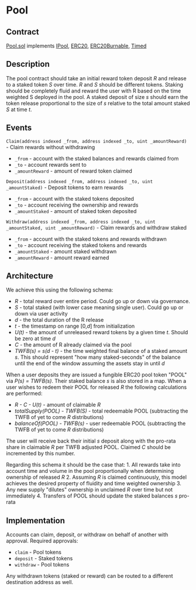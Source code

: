 # Pool

## Contract

[Pool.sol](https://github.com/fei-protocol/fei-protocol-core/blob/master/contracts/pool/Pool.sol) implements [IPool](https://github.com/fei-protocol/fei-protocol-core/wiki/IPool), [ERC20](https://docs.openzeppelin.com/contracts/3.x/api/token/erc20#ERC20), [ERC20Burnable](https://docs.openzeppelin.com/contracts/3.x/api/token/erc20#ERC20Burnable), [Timed](https://github.com/fei-protocol/fei-protocol-core/wiki/Timed)

## Description

The pool contract should take an initial reward token deposit _R_ and release to a staked token _S_ over time. _R_ and _S_ should be different tokens. Staking should be completely fluid and reward the user with R based on the time weighted S deployed in the pool. A staked deposit of size _s_ should earn the token release proportional to the size of _s_ relative to the total amount staked _S_ at time _t_.

## Events

`Claim(address indexed _from, address indexed _to, uint _amountReward)` - Claim rewards without withdrawing

* `_from` - account with the staked balances and rewards claimed from
* `_to` - account rewards sent to
* `_amountReward` - amount of reward token claimed

`Deposit(address indexed _from, address indexed _to, uint _amountStaked)` - Deposit tokens to earn rewards

* `_from` - account with the staked tokens deposited
* `_to` - account receiving the ownership and rewards
* `_amountStaked` - amount of staked token deposited

`Withdraw(address indexed _from, address indexed _to, uint _amountStaked, uint _amountReward)` - Claim rewards and withdraw staked

* `_from` - account with the staked tokens and rewards withdrawn
* `_to` - account receiving the staked tokens and rewards
* `_amountStaked` - amount staked withdrawn
* `_amountReward` - amount reward earned

## Architecture

We achieve this using the following schema:

* _R_ - total reward over entire period. Could go up or down via governance.
* _S_ - total staked \(with lower case meaning single user\). Could go up or down via user activity
* _d_ - the total duration of the R release
* _t_ - the timestamp on range \[0,_d_\] from initialization 
* _U\(t\)_ - the amount of unreleased reward tokens by a given time _t_. Should be zero at time _d_
* _C_ - the amount of R already claimed via the pool
* _TWFB\(s\) = s\(d - t\)_ - the time weighted final balance of a staked amount _s_. This should represent "how many staked-seconds" of the balance until the end of the window assuming the assets stay in until _d_

When a user deposits they are issued a fungible ERC20 pool token "POOL" via _P\(s\) = TWFB\(s\)_. Their staked balance _s_ is also stored in a map. When a user wishes to redeem their POOL for released _R_ the following calculations are performed:

* _R - C - U\(t\)_ - amount of claimable _R_
* _totalSupply\(POOL\) - TWFB\(S\)_ - total redeemable POOL \(subtracting the TWFB of yet to come _R_ distributions\)
* _balanceOf\(POOL\) - TWFB\(s\)_ - user redeemable POOL \(subtracting the TWFB of yet to come _R_ distributions\)

The user will receive back their initial _s_ deposit along with the pro-rata share in claimable _R_ per TWFB adjusted POOL. Claimed _C_ should be incremented by this number.

Regarding this schema it should be the case that: 1. All rewards take into account time and volume in the pool proportionally when determining ownership of released _R_ 2. Assuming _R_ is claimed continuously, this model achieves the desired property of fluidity and time weighted ownership 3. Any new supply "dilutes" ownership in unclaimed _R_ over time but not immediately 4. Transfers of POOL should update the staked balances _s_ pro-rata

## Implementation

Accounts can claim, deposit, or withdraw on behalf of another with approval. Required approvals:

* `claim` - Pool tokens
* `deposit` - Staked tokens
* `withdraw` - Pool tokens

Any withdrawn tokens \(staked or reward\) can be routed to a different destination address as well.

